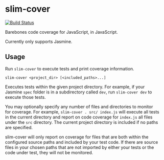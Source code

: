 # slim-cover

[![Build Status](https://travis-ci.org/tsbehlman/slim-cover.svg?branch=master)](https://travis-ci.org/tsbehlman/slim-cover)

Barebones code coverage for JavaScript, in JavaScript.

Currently only supports Jasmine.

## Usage

Run `slim-cover` to execute tests and print coverage information.

```
slim-cover <project_dir> [<included_paths>...]
```

Executes tests within the given project directory.  For example, if your Jasmine `spec` folder is in a subdirectory called `dev`, run `slim-cover dev` to execute those tests.

You may optionally specify any number of files and directories to monitor for coverage.  For example, `slim-cover . src/ index.js` will execute all tests in the current directory and report on code coverage for `index.js` all files under the `src` directory.  The current project directory is included if no paths are specified.

slim-cover will only report on coverage for files that are both within the configured source paths and included by your test code.  If there are source files in your chosen paths that are not imported by either your tests or the code under test, they will not be monitored.